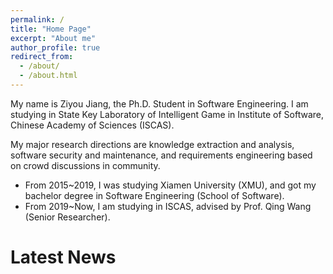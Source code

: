 ```yaml
---
permalink: /
title: "Home Page"
excerpt: "About me"
author_profile: true
redirect_from: 
  - /about/
  - /about.html
---
```

My name is Ziyou Jiang, the Ph.D. Student in Software Engineering. 
I am studying in State Key Laboratory of Intelligent Game in Institute of Software, Chinese Academy of Sciences (ISCAS).

My major research directions are knowledge extraction and analysis, software security and maintenance, and requirements engineering based on crowd discussions in community.
- From 2015~2019, I was studying Xiamen University (XMU), and got my bachelor degree in Software Engineering (School of Software).
- From 2019~Now, I am studying in ISCAS, advised by Prof. Qing Wang (Senior Researcher).

Latest News
======
